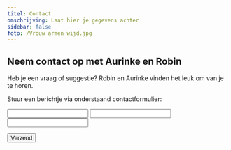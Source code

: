 ```yaml
---
titel: Contact
omschrijving: Laat hier je gegevens achter
sidebar: false
foto: /Vrouw armen wijd.jpg
---
```


<script>
  import Input from '$lib/components/Input.svelte'
</script>

## Neem contact op met Aurinke en Robin

<p class='large'>
  Heb je een vraag of suggestie? Robin en Aurinke vinden het leuk om van je te horen.
</p>

Stuur een berichtje via onderstaand contactformulier:

<form method='post' >
  <Input label='Naam:' name='name' />
  <Input label='E-mail:' name='email' type='email' />
  <Input label='Bericht:' name='message' type='textarea' />

  <button>Verzend</button>
</form>


